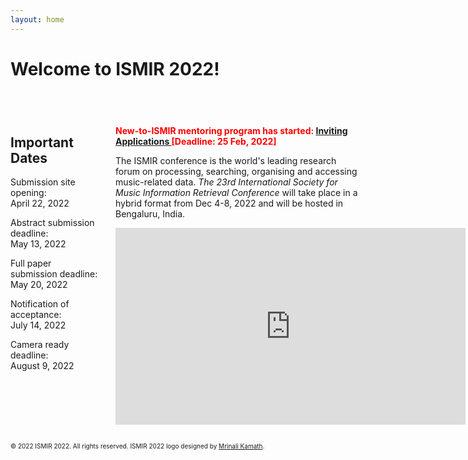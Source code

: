 ```yaml
---
layout: home
---
```

# Welcome to ISMIR 2022!
<div style="display:inline-block; margin-top:40px">
    <div style="width:25%; float:left;">
    <h2> Important Dates</h2>
    <p>Submission site opening:<br>April 22, 2022 </p>
    <p> Abstract submission deadline:<br>May 13, 2022 </p>
    <p> Full paper submission deadline:<br>May 20, 2022 </p>
    <p> Notification of acceptance:<br>July 14, 2022 </p>
    <p> Camera ready deadline:<br>August 9, 2022 </p>
    </div>
    <div style="width:70%; float:right;">
    <p style="color:red"> <strong> New-to-ISMIR mentoring program has started: <a href="https://ismir2022.ismir.net/diversity/mentoring"> Inviting Applications </a>[Deadline: 25 Feb, 2022] </strong></p>
    <p>The ISMIR conference is the world's leading research forum on processing, searching, organising and accessing music-related data. <em>The 23rd International Society for Music Information Retrieval Conference</em> will take place in a hybrid format from Dec 4-8, 2022 and will be hosted in Bengaluru, India.</p>
    <p align="center"><iframe width="560" height="315" src="https://www.youtube.com/embed/F1mYxLbYHfg" title="YouTube video player" frameborder="0" allow="accelerometer; autoplay; clipboard-write; encrypted-media; gyroscope; picture-in-picture" allowfullscreen></iframe></p>
    </div>
</div>
<p> <font size="-2"> &copy; 2022 ISMIR 2022. All rights reserved. ISMIR 2022 logo designed by <a href="https://mrinali.co/">Mrinali Kamath</a>.</font></p>
